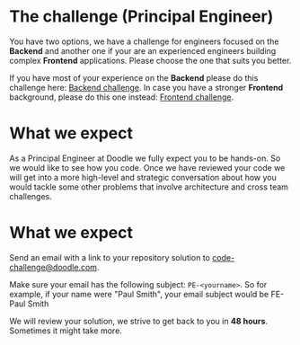 # The challenge (Principal Engineer)
You have two options, we have a challenge for engineers focused on the __Backend__ and another one
if your are an experienced engineers building complex __Frontend__ applications. Please choose the 
one that suits you better.

If you have most of your experience on the __Backend__ please do this challenge here: [Backend challenge](https://github.com/DoodleScheduling/hiring-challenges/tree/master/backend-engineer). In case you have a stronger __Frontend__ background, 
please do this one instead: [Frontend challenge](https://github.com/DoodleScheduling/hiring-challenges/tree/master/frontend-engineer).

# What we expect

As a Principal Engineer at Doodle we fully expect you to be hands-on. So we would like to see how 
you code. Once we have reviewed your code we will get into a more high-level and strategic
conversation about how you would tackle some other problems that involve architecture and cross team
challenges.

# What we expect

Send an email with a link to your repository solution to code-challenge@doodle.com.

Make sure your email has the following subject: `PE-<yourname>`. So for example, if your name were 
"Paul Smith", your email subject would be FE-Paul Smith

We will review your solution, we strive to get back to you in __48 hours__. Sometimes it might take more.